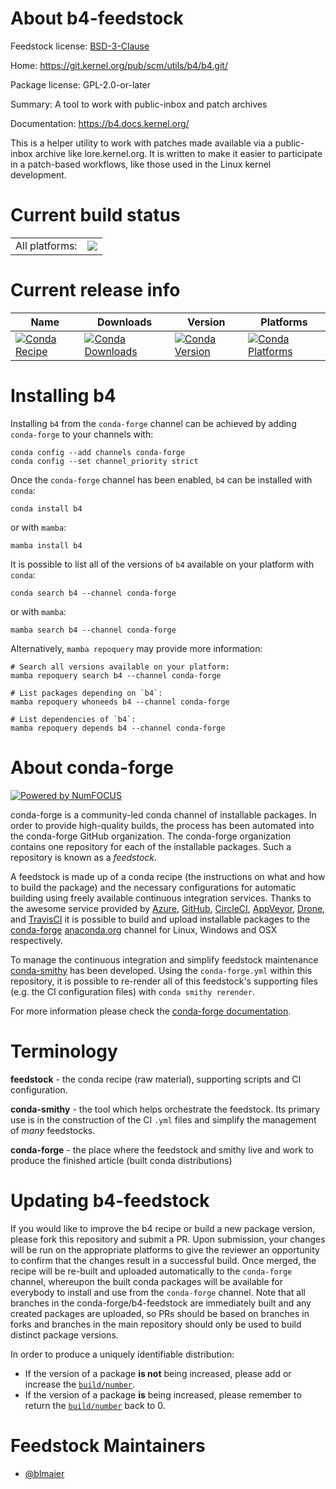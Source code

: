 About b4-feedstock
==================

Feedstock license: [BSD-3-Clause](https://github.com/conda-forge/b4-feedstock/blob/main/LICENSE.txt)

Home: https://git.kernel.org/pub/scm/utils/b4/b4.git/

Package license: GPL-2.0-or-later

Summary: A tool to work with public-inbox and patch archives

Documentation: https://b4.docs.kernel.org/

This is a helper utility to work with patches made available via a
public-inbox archive like lore.kernel.org. It is written to make it easier
to participate in a patch-based workflows, like those used in the Linux
kernel development.


Current build status
====================


<table><tr><td>All platforms:</td>
    <td>
      <a href="https://dev.azure.com/conda-forge/feedstock-builds/_build/latest?definitionId=23773&branchName=main">
        <img src="https://dev.azure.com/conda-forge/feedstock-builds/_apis/build/status/b4-feedstock?branchName=main">
      </a>
    </td>
  </tr>
</table>

Current release info
====================

| Name | Downloads | Version | Platforms |
| --- | --- | --- | --- |
| [![Conda Recipe](https://img.shields.io/badge/recipe-b4-green.svg)](https://anaconda.org/conda-forge/b4) | [![Conda Downloads](https://img.shields.io/conda/dn/conda-forge/b4.svg)](https://anaconda.org/conda-forge/b4) | [![Conda Version](https://img.shields.io/conda/vn/conda-forge/b4.svg)](https://anaconda.org/conda-forge/b4) | [![Conda Platforms](https://img.shields.io/conda/pn/conda-forge/b4.svg)](https://anaconda.org/conda-forge/b4) |

Installing b4
=============

Installing `b4` from the `conda-forge` channel can be achieved by adding `conda-forge` to your channels with:

```
conda config --add channels conda-forge
conda config --set channel_priority strict
```

Once the `conda-forge` channel has been enabled, `b4` can be installed with `conda`:

```
conda install b4
```

or with `mamba`:

```
mamba install b4
```

It is possible to list all of the versions of `b4` available on your platform with `conda`:

```
conda search b4 --channel conda-forge
```

or with `mamba`:

```
mamba search b4 --channel conda-forge
```

Alternatively, `mamba repoquery` may provide more information:

```
# Search all versions available on your platform:
mamba repoquery search b4 --channel conda-forge

# List packages depending on `b4`:
mamba repoquery whoneeds b4 --channel conda-forge

# List dependencies of `b4`:
mamba repoquery depends b4 --channel conda-forge
```


About conda-forge
=================

[![Powered by
NumFOCUS](https://img.shields.io/badge/powered%20by-NumFOCUS-orange.svg?style=flat&colorA=E1523D&colorB=007D8A)](https://numfocus.org)

conda-forge is a community-led conda channel of installable packages.
In order to provide high-quality builds, the process has been automated into the
conda-forge GitHub organization. The conda-forge organization contains one repository
for each of the installable packages. Such a repository is known as a *feedstock*.

A feedstock is made up of a conda recipe (the instructions on what and how to build
the package) and the necessary configurations for automatic building using freely
available continuous integration services. Thanks to the awesome service provided by
[Azure](https://azure.microsoft.com/en-us/services/devops/), [GitHub](https://github.com/),
[CircleCI](https://circleci.com/), [AppVeyor](https://www.appveyor.com/),
[Drone](https://cloud.drone.io/welcome), and [TravisCI](https://travis-ci.com/)
it is possible to build and upload installable packages to the
[conda-forge](https://anaconda.org/conda-forge) [anaconda.org](https://anaconda.org/)
channel for Linux, Windows and OSX respectively.

To manage the continuous integration and simplify feedstock maintenance
[conda-smithy](https://github.com/conda-forge/conda-smithy) has been developed.
Using the ``conda-forge.yml`` within this repository, it is possible to re-render all of
this feedstock's supporting files (e.g. the CI configuration files) with ``conda smithy rerender``.

For more information please check the [conda-forge documentation](https://conda-forge.org/docs/).

Terminology
===========

**feedstock** - the conda recipe (raw material), supporting scripts and CI configuration.

**conda-smithy** - the tool which helps orchestrate the feedstock.
                   Its primary use is in the construction of the CI ``.yml`` files
                   and simplify the management of *many* feedstocks.

**conda-forge** - the place where the feedstock and smithy live and work to
                  produce the finished article (built conda distributions)


Updating b4-feedstock
=====================

If you would like to improve the b4 recipe or build a new
package version, please fork this repository and submit a PR. Upon submission,
your changes will be run on the appropriate platforms to give the reviewer an
opportunity to confirm that the changes result in a successful build. Once
merged, the recipe will be re-built and uploaded automatically to the
`conda-forge` channel, whereupon the built conda packages will be available for
everybody to install and use from the `conda-forge` channel.
Note that all branches in the conda-forge/b4-feedstock are
immediately built and any created packages are uploaded, so PRs should be based
on branches in forks and branches in the main repository should only be used to
build distinct package versions.

In order to produce a uniquely identifiable distribution:
 * If the version of a package **is not** being increased, please add or increase
   the [``build/number``](https://docs.conda.io/projects/conda-build/en/latest/resources/define-metadata.html#build-number-and-string).
 * If the version of a package **is** being increased, please remember to return
   the [``build/number``](https://docs.conda.io/projects/conda-build/en/latest/resources/define-metadata.html#build-number-and-string)
   back to 0.

Feedstock Maintainers
=====================

* [@blmaier](https://github.com/blmaier/)

